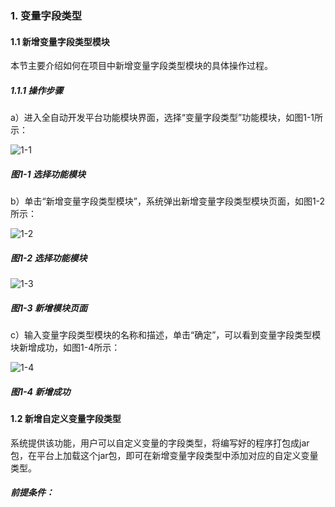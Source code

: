### 1. 变量字段类型

#### 1.1 新增变量字段类型模块

本节主要介绍如何在项目中新增变量字段类型模块的具体操作过程。

##### 1.1.1 操作步骤

a）进入全自动开发平台功能模块界面，选择“变量字段类型”功能模块，如图1-1所示：

![1-1](https://www.feisuanyz.com/fsimage/zc-image/blzdlx/1.png)

##### 图1-1 选择功能模块

b）单击“新增变量字段类型模块”，系统弹出新增变量字段类型模块页面，如图1-2所示：

![1-2](https://www.feisuanyz.com/fsimage/zc-image/blzdlx/2.png)

##### 图1-2 选择功能模块

![1-3](https://www.feisuanyz.com/fsimage/zc-image/blzdlx/3.png)

##### 图1-3 新增模块页面

c）输入变量字段类型模块的名称和描述，单击“确定”，可以看到变量字段类型模块新增成功，如图1-4所示：

![1-4](https://www.feisuanyz.com/fsimage/zc-image/blzdlx/4.png)

##### 图1-4 新增成功

#### 1.2 新增自定义变量字段类型

系统提供该功能，用户可以自定义变量的字段类型，将编写好的程序打包成jar包，在平台上加载这个jar包，即可在新增变量字段类型中添加对应的自定义变量类型。

##### 前提条件：

